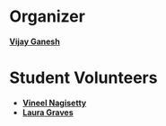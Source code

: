 # Organizer
**[Vijay Ganesh](https://ece.uwaterloo.ca/~vganesh/)**

# Student Volunteers
- **[Vineel Nagisetty](https://github.com/vin-nag)**
- **[Laura Graves](http://www.lauragraves.ca/)**
